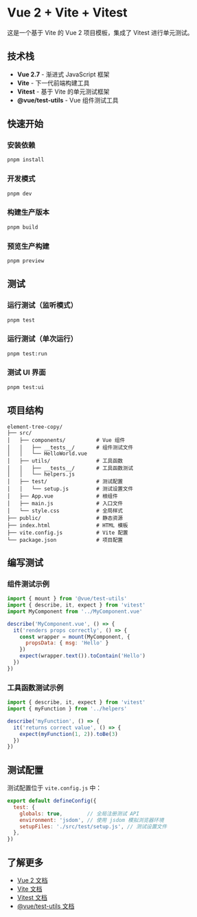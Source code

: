 # Vue 2 + Vite + Vitest

这是一个基于 Vite 的 Vue 2 项目模板，集成了 Vitest 进行单元测试。

## 技术栈

- **Vue 2.7** - 渐进式 JavaScript 框架
- **Vite** - 下一代前端构建工具
- **Vitest** - 基于 Vite 的单元测试框架
- **@vue/test-utils** - Vue 组件测试工具

## 快速开始

### 安装依赖

```bash
pnpm install
```

### 开发模式

```bash
pnpm dev
```

### 构建生产版本

```bash
pnpm build
```

### 预览生产构建

```bash
pnpm preview
```

## 测试

### 运行测试（监听模式）

```bash
pnpm test
```

### 运行测试（单次运行）

```bash
pnpm test:run
```

### 测试 UI 界面

```bash
pnpm test:ui
```

## 项目结构

```
element-tree-copy/
├── src/
│   ├── components/          # Vue 组件
│   │   ├── __tests__/       # 组件测试文件
│   │   └── HelloWorld.vue
│   ├── utils/               # 工具函数
│   │   ├── __tests__/       # 工具函数测试
│   │   └── helpers.js
│   ├── test/                # 测试配置
│   │   └── setup.js         # 测试设置文件
│   ├── App.vue              # 根组件
│   ├── main.js              # 入口文件
│   └── style.css            # 全局样式
├── public/                  # 静态资源
├── index.html               # HTML 模板
├── vite.config.js           # Vite 配置
└── package.json             # 项目配置
```

## 编写测试

### 组件测试示例

```javascript
import { mount } from '@vue/test-utils'
import { describe, it, expect } from 'vitest'
import MyComponent from '../MyComponent.vue'

describe('MyComponent.vue', () => {
  it('renders props correctly', () => {
    const wrapper = mount(MyComponent, {
      propsData: { msg: 'Hello' }
    })
    expect(wrapper.text()).toContain('Hello')
  })
})
```

### 工具函数测试示例

```javascript
import { describe, it, expect } from 'vitest'
import { myFunction } from '../helpers'

describe('myFunction', () => {
  it('returns correct value', () => {
    expect(myFunction(1, 2)).toBe(3)
  })
})
```

## 测试配置

测试配置位于 `vite.config.js` 中：

```javascript
export default defineConfig({
  test: {
    globals: true,        // 全局注册测试 API
    environment: 'jsdom', // 使用 jsdom 模拟浏览器环境
    setupFiles: './src/test/setup.js', // 测试设置文件
  },
})
```

## 了解更多

- [Vue 2 文档](https://v2.vuejs.org/)
- [Vite 文档](https://vitejs.dev/)
- [Vitest 文档](https://vitest.dev/)
- [@vue/test-utils 文档](https://v1.test-utils.vuejs.org/)
